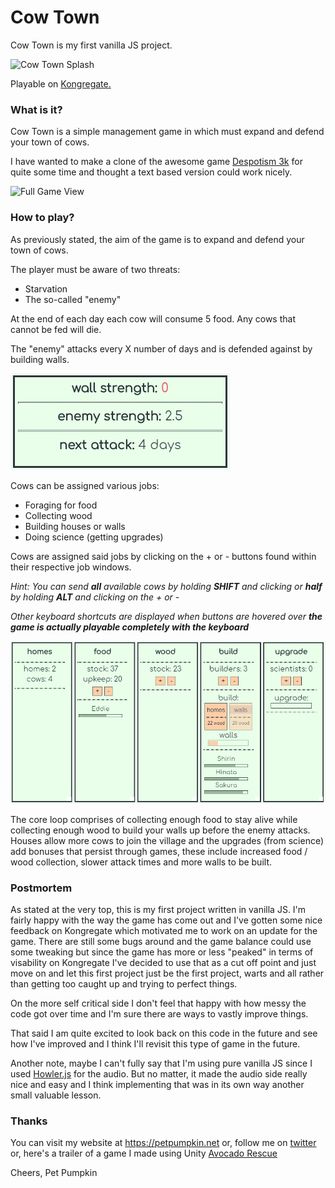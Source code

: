 # Cow Town

Cow Town is my first vanilla JS project.

![Cow Town Splash](src/bg.png)

Playable on [Kongregate.](https://www.kongregate.com/games/Pet_Pumpkin/cow-town)

### What is it?

Cow Town is a simple management game in which must expand and defend your town of cows.

I have wanted to make a clone of the awesome game [Despotism 3k](https://store.steampowered.com/app/699920/Despotism_3k/) for quite some time and thought a text based version could work nicely.

![Full Game View](src/ss)

### How to play?

As previously stated, the aim of the game is to expand and defend your town of cows.

The player must be aware of two threats:
- Starvation
- The so-called "enemy"

At the end of each day each cow will consume 5 food. Any cows that cannot be fed will die.

The "enemy" attacks every X number of days and is defended against by building walls.

![Enemy / Defence Module](src/ex_enemy.png)

Cows can be assigned various jobs:
- Foraging for food
- Collecting wood
- Building houses or walls
- Doing science (getting upgrades)

Cows are assigned said jobs by clicking on the + or - buttons found within their respective job windows.

*Hint: You can send **all** available cows by holding **SHIFT** and clicking or **half** by holding **ALT** and clicking on the + or -*

*Other keyboard shortcuts are displayed when buttons are hovered over **the game is actually playable completely with the keyboard***

![Jobs Module](src/ex_jobs.png)

The core loop comprises of collecting enough food to stay alive while collecting enough wood to build your walls up before the enemy attacks. Houses allow more cows to join the village and the upgrades (from science) add bonuses that persist through games, these include increased food / wood collection, slower attack times and more walls to be built.

### Postmortem

As stated at the very top, this is my first project written in vanilla JS. I'm fairly happy with the way the game has come out and I've gotten some nice feedback on Kongregate which motivated me to work on an update for the game. There are still some bugs around and the game balance could use some tweaking but since the game has more or less "peaked" in terms of visability on Kongregate I've decided to use that as a cut off point and just move on and let this first project just be the first project, warts and all rather than getting too caught up and trying to perfect things.

On the more self critical side I don't feel that happy with how messy the code got over time and I'm sure there are ways to vastly improve things. 

That said I am quite excited to look back on this code in the future and see how I've improved and I think I'll revisit this type of game in the future.

Another note, maybe I can't fully say that I'm using pure vanilla JS since I used [Howler.js](https://howlerjs.com/) for the audio. But no matter, it made the audio side really nice and easy and I think implementing that was in its own way another small valuable lesson.

### Thanks

You can visit my website at https://petpumpkin.net
or, follow me on [twitter](https://twitter.com/pet_pumpkin)
or, here's a trailer of a game I made using Unity [Avocado Rescue](https://youtu.be/6UgBex-KuNE)

Cheers, Pet Pumpkin